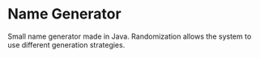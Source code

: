 # Name Generator
Small name generator made in Java.
Randomization allows the system to use different generation strategies.
